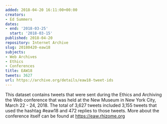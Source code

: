 ```yaml
---
added: 2018-04-20 16:11:00+00:00
creators:
- Ed Summers
dates:
- end: '2018-03-25'
  start: '2018-03-15'
published: 2018-04-20
repository: Internet Archive
slug: 20180420-eaw18
subjects:
- Web Archives
- Ethics
- Conferences
title: EAW18
tweets: 3627
url: https://archive.org/details/eaw18-tweet-ids
---
```


This dataset contains tweets that were sent during the Ethics and Archiving the Web conference that was held at the New Museum in New York City, March 22 - 24, 2018. The total of 3,627 tweets included 3,155 tweets that used the hashtag #eaw18 and 472 replies to those tweets. More about the conference itself can be found at https://eaw.rhizome.org
